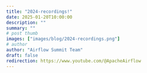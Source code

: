 ```yaml
---
title: "2024-recordings!"
date: 2025-01-20T10:00:00
description: ""
summary: ""
# post thumb
images: ["images/blog/2024-recordings.png"]
# author
author: "Airflow Summit Team"
draft: false
redirection: https://www.youtube.com/@ApacheAirflow
---
```


